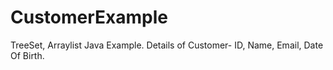 # CustomerExample
TreeSet, Arraylist Java Example.
Details of Customer- ID, Name, Email, Date Of Birth.
